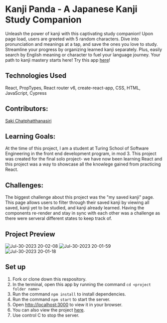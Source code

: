 # Kanji Panda - A Japanese Kanji Study Companion
Unleash the power of kanji with this captivating study companion! Upon page load, users are greeted with 5 random characters. Dive into pronunciation and meanings at a tap, and save the ones you love to study. Streamline your progress by organizing learned kanji separately. Plus, easily search by English meaning or character to fuel your language journey. Your path to kanji mastery starts here! 
Try this app <a href="https://kanji-panda-ts.vercel.app/">here</a>!

## Technologies Used
React, PropTypes, React router v6, create-react-app, CSS, HTML, JavaScript, Cypress

## Contributors:
<a href="https://github.com/sakisandrac">Saki Chatphatthanasiri</a><br>

## Learning Goals:
At the time of this project, I am a student at Turing School of Software Engineering in the front end development program, in mod 3. This project was created for the final solo project- we have now been learning React and this project was a way to showcase all the knowlege gained from practicing React. 

## Challenges:
The biggest challenge about this project was the "my saved kanji" page. This page allows users to filter through their saved kanji by viewing all saved, kanji yet to be studied, and kanji already learned. Having the components re-render and stay in sync with each other was a challenge as there were serveral different states to keep track of.

## Project Preview
![Jul-30-2023 20-02-08](https://github.com/sakisandrac/kanji-panda-ts/assets/118419729/c530f286-6153-4d1e-b38c-8ecdc6f5dfda)
![Jul-30-2023 20-01-59](https://github.com/sakisandrac/kanji-panda-ts/assets/118419729/f7bc1e01-80be-42bb-ac35-ac784dd268c9)
![Jul-30-2023 20-01-18](https://github.com/sakisandrac/kanji-panda-ts/assets/118419729/9d06f958-4c6e-4b42-a3a4-ad01dda800fb)


## Set up
1. Fork or clone down this respository. 
2. In the terminal, open this app by running the command `cd <project folder name>`
3. Run the command  `npm install` to install dependencies.
4. Run the command `npm start` to start the server.
5. Open [http://localhost:3000](http://localhost:3000) to view it in your browser.
6. You can also view the project <a href="https://kanji-panda-ts.vercel.app/">here</a>.
7. Use control C to stop the server.
